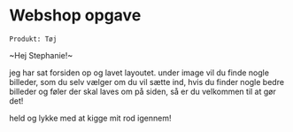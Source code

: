 # Webshop opgave

`Produkt: Tøj`

~Hej Stephanie!~

jeg har sat forsiden op og lavet layoutet. under image vil du finde nogle billeder, som du selv vælger om du vil sætte ind,
hvis du finder nogle bedre billeder og føler der skal laves om på siden, så er du velkommen til at gør det!

held og lykke med at kigge mit rod igennem!
